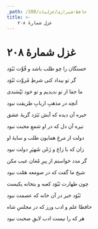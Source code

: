 ```yaml
---
_path: /حافظ-شیرازی/غزلیات/208
title: >-
    غزل شمارهٔ ۲۰۸
---
```

# غزل شمارهٔ ۲۰۸

<div class="b" id="bn1"><div class="m1"><p>خستگان را چو طلب باشد و قُوَّت نَبُوَد</p></div>
<div class="m2"><p>گر تو بیداد کنی شرطِ مُروَّت نَبُوَد</p></div></div>
<div class="b" id="bn2"><div class="m1"><p>ما جفا از تو ندیدیم و تو خود نَپْسَندی</p></div>
<div class="m2"><p>آنچه در مذهبِ اربابِ طریقت نبود</p></div></div>
<div class="b" id="bn3"><div class="m1"><p>خیره آن دیده که آبش نَبَرَد گریهٔ عشق</p></div>
<div class="m2"><p>تیره آن دل که در او شمعِ محبت نبود</p></div></div>
<div class="b" id="bn4"><div class="m1"><p>دولت از مرغِ همایون طلب و سایهٔ او</p></div>
<div class="m2"><p>زان که با زاغ و زَغَن شَهپَرِ دولت نبود</p></div></div>
<div class="b" id="bn5"><div class="m1"><p>گر مدد خواستم از پیرِ مُغان عیب مکن</p></div>
<div class="m2"><p>شیخ ما گفت که در صومعه همّت نبود</p></div></div>
<div class="b" id="bn6"><div class="m1"><p>چون طهارت نَبُوَد کعبه و بتخانه یکیست</p></div>
<div class="m2"><p>نَبُوَد خیر در آن خانه که عصمت نبود</p></div></div>
<div class="b" id="bn7"><div class="m1"><p>حافظا علم و ادب ورز که در مجلسِ شاه</p></div>
<div class="m2"><p>هر که را نیست ادب لایقِ صحبت نبود</p></div></div>
